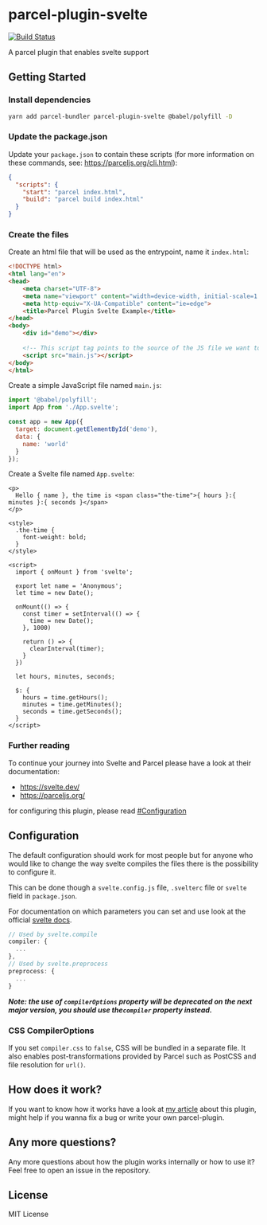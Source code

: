 # parcel-plugin-svelte

[![Build Status](https://dev.azure.com/DeMoorJasper/parcel-plugin-svelte/_apis/build/status/DeMoorJasper.parcel-plugin-svelte?branchName=master)](https://dev.azure.com/DeMoorJasper/parcel-plugin-svelte/_build/latest?definitionId=3&branchName=master)

A parcel plugin that enables svelte support

## Getting Started

### Install dependencies

```bash
yarn add parcel-bundler parcel-plugin-svelte @babel/polyfill -D
```

### Update the package.json

Update your `package.json` to contain these scripts (for more information on these commands, see: https://parceljs.org/cli.html):

```json
{
  "scripts": {
    "start": "parcel index.html",
    "build": "parcel build index.html"
  }
}
```

### Create the files

Create an html file that will be used as the entrypoint, name it `index.html`:

```html
<!DOCTYPE html>
<html lang="en">
<head>
    <meta charset="UTF-8">
    <meta name="viewport" content="width=device-width, initial-scale=1.0">
    <meta http-equiv="X-UA-Compatible" content="ie=edge">
    <title>Parcel Plugin Svelte Example</title>
</head>
<body>
    <div id="demo"></div>
    
    <!-- This script tag points to the source of the JS file we want to load and bundle -->
    <script src="main.js"></script>
</body>
</html>
```

Create a simple JavaScript file named `main.js`:

```Javascript
import '@babel/polyfill';
import App from './App.svelte';

const app = new App({
  target: document.getElementById('demo'),
  data: {
    name: 'world'
  }
});
```

Create a Svelte file named `App.svelte`:

```svelte
<p>
  Hello { name }, the time is <span class="the-time">{ hours }:{ minutes }:{ seconds }</span>
</p>

<style>
  .the-time {
    font-weight: bold;
  }
</style>

<script>
  import { onMount } from 'svelte';
	
  export let name = 'Anonymous';
  let time = new Date();
  
  onMount(() => {
    const timer = setInterval(() => {
      time = new Date();
    }, 1000)
    
    return () => {
      clearInterval(timer);
    }
  })
	
  let hours, minutes, seconds;
	
  $: {
    hours = time.getHours();
    minutes = time.getMinutes();
    seconds = time.getSeconds();
  }
</script>
```

### Further reading

To continue your journey into Svelte and Parcel please have a look at their documentation:

- https://svelte.dev/
- https://parceljs.org/

for configuring this plugin, please read [#Configuration](https://github.com/DeMoorJasper/parcel-plugin-svelte#Configuration)

## Configuration

The default configuration should work for most people but for anyone who would like to change the way svelte compiles the files there is the possibility to configure it.

This can be done though a `svelte.config.js` file, `.svelterc` file or `svelte` field in `package.json`.

For documentation on which parameters you can set and use look at the official [svelte docs](https://github.com/sveltejs/svelte).

```Javascript
// Used by svelte.compile
compiler: {
  ...
},
// Used by svelte.preprocess
preprocess: {
  ...
}
```

**_Note: the use of `compilerOptions` property will be deprecated on the next major version, you should use the`compiler` property instead._**

### CSS CompilerOptions

If you set `compiler.css` to `false`, CSS will be bundled in a separate file. It also enables post-transformations provided by Parcel such as PostCSS and file resolution for `url()`.

## How does it work?

If you want to know how it works have a look at [my article](https://medium.com/@jasperdemoor/writing-a-parcel-plugin-3936271cbaaa) about this plugin, might help if you wanna fix a bug or write your own parcel-plugin.

## Any more questions?

Any more questions about how the plugin works internally or how to use it? Feel free to open an issue in the repository.

## License

MIT License
